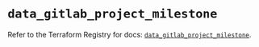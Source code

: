 # `data_gitlab_project_milestone`

Refer to the Terraform Registry for docs: [`data_gitlab_project_milestone`](https://registry.terraform.io/providers/gitlabhq/gitlab/17.2.0/docs/data-sources/project_milestone).
